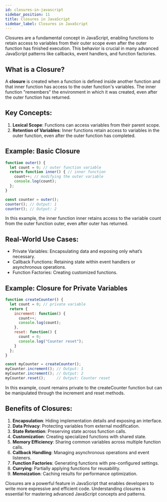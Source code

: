 ```yaml
---  
id: closures-in-javascript  
sidebar_position: 11
title: Closures in JavaScript  
sidebar_label: Closures in JavaScript
---
```


Closures are a fundamental concept in JavaScript, enabling functions to retain access to variables from their outer scope even after the outer function has finished execution. This behavior is crucial in many advanced JavaScript patterns like callbacks, event handlers, and function factories.

<AdsComponent />

## What is a Closure?

A **closure** is created when a function is defined inside another function and that inner function has access to the outer function's variables. The inner function "remembers" the environment in which it was created, even after the outer function has returned.

## Key Concepts:
1. **Lexical Scope**: Functions can access variables from their parent scope.
2. **Retention of Variables**: Inner functions retain access to variables in the outer function, even after the outer function has completed.

## Example: Basic Closure

```javascript
function outer() {
  let count = 0; // outer function variable
  return function inner() { // inner function
    count++; // modifying the outer variable
    console.log(count);
  };
}

const counter = outer();
counter(); // Output: 1
counter(); // Output: 2
```

In this example, the inner function inner retains access to the variable count from the outer function outer, even after outer has returned.

<Ads />

## Real-World Use Cases:
- Private Variables: Encapsulating data and exposing only what’s necessary.
- Callback Functions: Retaining state within event handlers or asynchronous operations.
- Function Factories: Creating customized functions.

## Example: Closure for Private Variables

```javascript
function createCounter() {
  let count = 0; // private variable
  return {
    increment: function() {
      count++;
      console.log(count);
    },
    reset: function() {
      count = 0;
      console.log("Counter reset");
    }
  };
}

const myCounter = createCounter();
myCounter.increment(); // Output: 1
myCounter.increment(); // Output: 2
myCounter.reset();     // Output: Counter reset
```

In this example, count remains private to the createCounter function but can be manipulated through the increment and reset methods.

## Benefits of Closures:

1. **Encapsulation**: Hiding implementation details and exposing an interface.
2. **Data Privacy**: Protecting variables from external modification.
3. **State Retention**: Preserving state across function calls.
4. **Customization**: Creating specialized functions with shared state.
5. **Memory Efficiency**: Sharing common variables across multiple function calls.
6. **Callback Handling**: Managing asynchronous operations and event listeners.
7. **Function Factories**: Generating functions with pre-configured settings.
8. **Currying**: Partially applying functions for reusability.
9. **Memoization**: Caching results for performance optimization.

Closures are a powerful feature in JavaScript that enables developers to write more expressive and efficient code. Understanding closures is essential for mastering advanced JavaScript concepts and patterns.